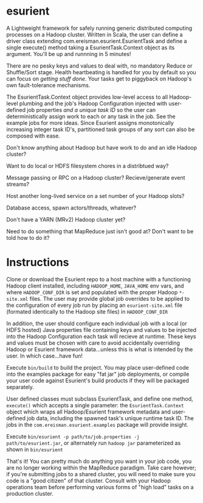 esurient
========

A Lightweight framework for safely running generic distributed computing processes on a Hadoop cluster.
Written in Scala, the user can define a driver class extending com.ereisman.esurient.EsurientTask and define a single
execute() method taking a EsurientTask.Context object as its argument. You'll be up and runnning in 5 minutes!

There are no pesky keys and values to deal with, no mandatory Reduce or Shuffle/Sort stage. Health heartbeating is handled for you
by default so you can focus on _getting stuff done_. Your tasks get to piggyback on Hadoop's own fault-tolerance mechanisms.

The EsurientTask.Context object provides low-level access to all Hadoop-level plumbing and the job's Hadoop Configuration
injected with user-defined job properties _and a unique task ID_ so the user can deterministically assign work to each or any
task in the job. See the example jobs for more ideas. Since Esurient assigns monotonically increasing integer task ID's, partitioned task groups of any sort can also be composed with ease.

Don't know anything about Hadoop but have work to do and an idle Hadoop cluster?

Want to do local or HDFS filesystem chores in a distribtued way?

Message passing or RPC on a Hadoop cluster? Recieve/generate event streams?

Host another long-lived service on a set number of your Hadoop slots?

Database access, spawn actors/threads, whatever?

Don't have a YARN (MRv2) Hadoop cluster yet?

Need to do something that MapReduce just isn't good at? Don't want to be told how to do it?

# Instructions #
Clone or download the Esurient repo to a host machine with a functioning Hadoop client installed, including
`HADOOP_HOME`, `JAVA_HOME` env vars, and where `HADOOP_CONF_DIR` is set and populated with the proper Hadoop
`*-site.xml` files. The user may provide global job overrides to be applied to the configuration of every job
run by placing an `esurient-site.xml` file (formated identically to the Hadoop site files) in `HADOOP_CONF_DIR`

In addition, the user should configure each individual job with a local (or HDFS hosted) Java properties file
containing keys and values to be injected into the Hadoop Configuration each task will recieve at runtime. These
keys and values must be chosen with care to avoid accidentally overriding Hadoop or Esurient framework data...unless
this is what is intended by the user. In which case...have fun!

Execute `bin/build` to build the project. You may place user-defined code into the examples package for easy "fat jar"
job deployments, or compile your user code against Esurient's build products if they will be packaged separately.

User defined classes must subclass EsurientTask, and define one method, `execute()` which accepts a single parameter:
the `EsurientTask.Context` object which wraps all Hadoop/Esurient framework metadata and user-defined job data, including
the spawned task's unique runtime task ID. The jobs in the `com.ereisman.esurient.examples` package will provide insight.

Execute `bin/esurient -p path/to/job.properties -j path/to/esurient.jar`, or alternately run `hadoop jar` parameterized
as shown in `bin/esurient`

That's it! You can pretty much do anything you want in your job code, you are no longer working within the MapReduce paradigm.
Take care however; if you're submitting jobs to a shared cluster, you will need to make sure you code is a "good citizen" of that
cluster. Consult with your Hadoop operations team before performing various forms of "high load" tasks on a production cluster.

